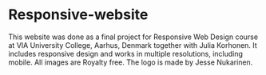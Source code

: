 # Responsive-website
This website was done as a final project for Responsive Web Design course at VIA University College, Aarhus,
Denmark together with Julia Korhonen. It includes responsive design and works in multiple resolutions, including mobile.
All images are Royalty free. The logo is made by Jesse Nukarinen.
